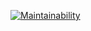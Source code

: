 [![Maintainability](https://api.codeclimate.com/v1/badges/2270e9542f8d3ce871a5/maintainability)](https://codeclimate.com/github/bohdana-kuzmenko/tf_builder/maintainability)
